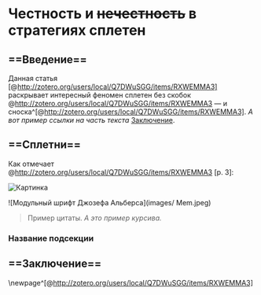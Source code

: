 # Честность и ~~нечестность~~ в стратегиях сплетен

## ==Введение==

Данная статья [@http://zotero.org/users/local/Q7DWuSGG/items/RXWEMMA3] раскрывает интересный феномен сплетен без скобок @http://zotero.org/users/local/Q7DWuSGG/items/RXWEMMA3 — и сноска^[@http://zotero.org/users/local/Q7DWuSGG/items/RXWEMMA3]. *А вот пример ссылки на часть текста* [Заключение](#==Заключение==%20{-}).

## ==Сплетни==
Как отмечает @http://zotero.org/users/local/Q7DWuSGG/items/RXWEMMA3 [p. 3]:

![Картинка](images/Mem.jpg)

![Модульный шрифт Джозефа Альберса](images/ Mem.jpeg)

> Пример цитаты. *А это пример курсива.*

### Название подсекции

## ==Заключение==
\newpage^[@http://zotero.org/users/local/Q7DWuSGG/items/RXWEMMA3]


